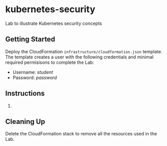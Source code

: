 # kubernetes-security

Lab to illustrate Kubernetes security concepts

## Getting Started

Deploy the CloudFormation `infrastructure/cloudformation.json` template. The template creates a user with the following credentials and minimal required permisisons to complete the Lab:

- Username: _student_
- Password: _password_

## Instructions

1. 

## Cleaning Up

Delete the CloudFormation stack to remove all the resources used in the Lab.